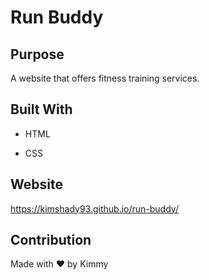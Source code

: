 # Run Buddy

## Purpose
A website that offers fitness training services.

## Built With
* HTML

* CSS

## Website
https://kimshady93.github.io/run-buddy/

## Contribution
Made with ❤️ by Kimmy
